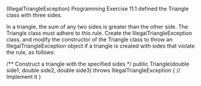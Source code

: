 (IllegalTriangleException) Programming Exercise 11.1 defined the Triangle class with three sides. 

In a triangle, the sum of any two sides is greater than the other side. The Triangle class must adhere to this rule.
Create the IllegalTriangleException class, and modify the constructor of the Triangle class to throw an IllegalTriangleException object if a triangle is created with sides that violate the rule, as follows:

/** Construct a triangle with the specified sides */
public Triangle(double side1, double side2, double side3)
	throws IllegalTriangleException {
		// Implement it
}
